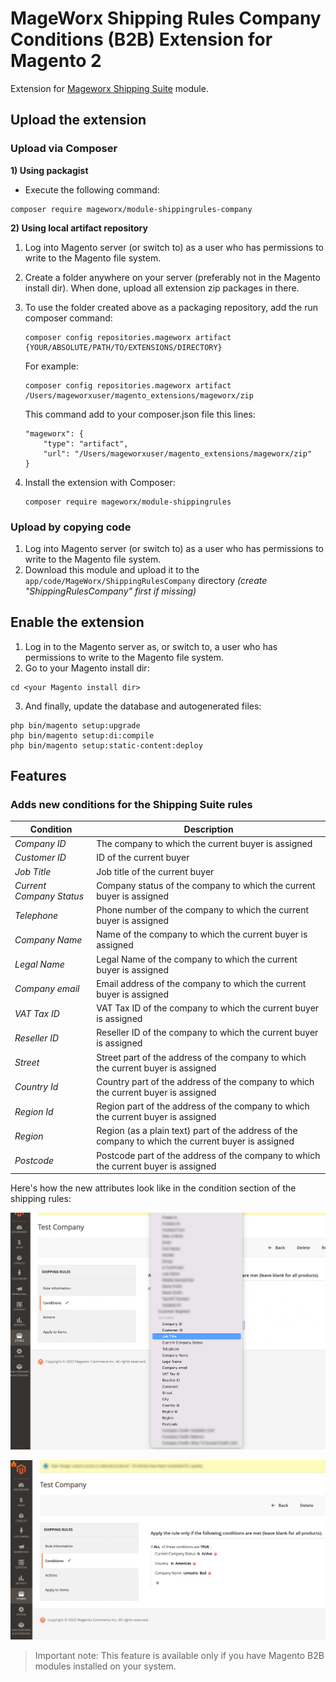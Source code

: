 # MageWorx Shipping Rules Company Conditions (B2B) Extension for Magento 2

Extension for [Mageworx Shipping Suite](https://www.mageworx.com/magento-2-shipping-suite.html) module.

## Upload the extension

### Upload via Composer

**1) Using packagist**
- Execute the following command:
```
composer require mageworx/module-shippingrules-company
```

**2) Using local artifact repository**
1. Log into Magento server (or switch to) as a user who has permissions to write to the Magento file system.
2. Create a folder anywhere on your server (preferably not in the Magento install dir). When done, upload all extension zip packages in there.
3. To use the folder created above as a packaging repository, add the run composer command:
    ```
    composer config repositories.mageworx artifact {YOUR/ABSOLUTE/PATH/TO/EXTENSIONS/DIRECTORY}
    ```
   For example:
    ```
    composer config repositories.mageworx artifact /Users/mageworxuser/magento_extensions/mageworx/zip
    ```

   This command add to your composer.json file this lines:

    ```
    "mageworx": {
        "type": "artifact",
        "url": "/Users/mageworxuser/magento_extensions/mageworx/zip"
    }
    ```

4. Install the extension with Composer:
    ```
    composer require mageworx/module-shippingrules
    ```

### Upload by copying code

1. Log into Magento server (or switch to) as a user who has permissions to write to the Magento file system.
2. Download this module and upload it to the `app/code/MageWorx/ShippingRulesCompany` directory *(create "ShippingRulesCompany" first if missing)*


## Enable the extension

1. Log in to the Magento server as, or switch to, a user who has permissions to write to the Magento file system.
2. Go to your Magento install dir:
```
cd <your Magento install dir> 
```

3. And finally, update the database and autogenerated files:
```
php bin/magento setup:upgrade
php bin/magento setup:di:compile
php bin/magento setup:static-content:deploy
```

## Features

### Adds new conditions for the Shipping Suite rules

| Condition                | Description                                                                                        |
|--------------------------|----------------------------------------------------------------------------------------------------|
| *Company ID*             | The company to which the current buyer is assigned                                                 |
| *Customer ID*            | ID of the current buyer                                                                            |
| *Job Title*              | Job title of the current buyer                                                                     |
| *Current Company Status* | Company status of the company to which the current buyer is assigned                               |
| *Telephone*              | Phone number of the company to which the current buyer is assigned                                 |
| *Company Name*           | Name of the company to which the current buyer is assigned                                         |
| *Legal Name*             | Legal Name of the company to which the current buyer is assigned                                   |
| *Company email*          | Email address of the company to which the current buyer is assigned                                |
| *VAT Tax ID*             | VAT Tax ID of the company to which the current buyer is assigned                                   |
| *Reseller ID*            | Reseller ID of the company to which the current buyer is assigned                                  |
| *Street*                 | Street part of the address of the company to which the current buyer is assigned                   |
| *Country Id*             | Country part of the address of the company to which the current buyer is assigned                  |
| *Region Id*              | Region part of the address of the company to which the current buyer is assigned                   |
| *Region*                 | Region (as a plain text) part of the address of the company to which the current buyer is assigned |
| *Postcode*               | Postcode part of the address of the company to which the current buyer is assigned                 |


Here's how the new attributes look like in the condition section of the shipping rules:

![Preview in conditions 1](https://github.com/mageworx/module-shippingrules-company/raw/update_readme/images/example_1.png)

![Preview in conditions 2](https://github.com/mageworx/module-shippingrules-company/raw/update_readme/images/example_2.png)

> Important note: This feature is available only if you have Magento B2B modules installed on your system.
